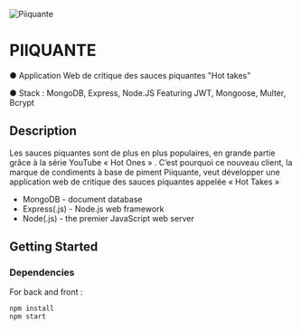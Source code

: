 ![Piiquante](frontend/assets/images/16275605596354_PiiquanteLogo.png)
# PIIQUANTE

● Application Web de critique des sauces piquantes "Hot takes"

● Stack : MongoDB, Express, Node.JS Featuring JWT, Mongoose, Multer, Bcrypt

## Description

Les sauces piquantes sont de plus en plus populaires, en grande partie grâce à la série YouTube « Hot Ones » . C’est pourquoi ce nouveau client, la marque de condiments à base de piment Piiquante, veut développer une application web de critique des sauces piquantes appelée « Hot Takes » 

* MongoDB - document database
* Express(.js) - Node.js web framework
* Node(.js) - the premier JavaScript web server


## Getting Started

### Dependencies
For back and front : 
```
npm install
npm start 
```



